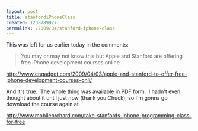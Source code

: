 ```yaml
--- 
layout: post
title: stanfordiPhoneClass
created: 1238789927
permalink: /2009/04/stanford-iphone-class
---
```

This was left for us earlier today in the comments:

<blockquote>You may or may not know this but Apple and Stanford are offering free iPhone development courses online</blockquote>

<a rel="nofollow" href="http://www.engadget.com/2009/04/03/apple-and-stanford-to-offer-free-iphone-development-courses-onli/">http://www.engadget.com/2009/04/03/apple-and-stanford-to-offer-free-iphone-development-courses-onli/</a>

And it's true.  The whole thing was available in PDF form.  I hadn't even thought about it until just now (thank you Chuck), so I'm gonna go download the course again at

<a href="http://www.mobileorchard.com/take-stanfords-iphone-programming-class-for-free">http://www.mobileorchard.com/take-stanfords-iphone-programming-class-for-free</a>
